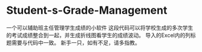 # Student-s-Grade-Management
一个可以辅助班主任管理学生成绩的小软件
这段代码可以将学校生成的多次学生的考试成绩整合到一起，并生成折线图看学生的成绩波动。
导入的Excel内的列标题需要与代码中一致。
新手一只，如有不足，请多指教。
